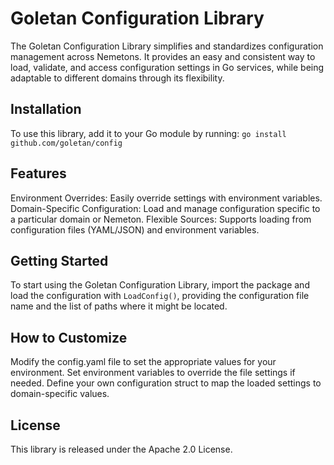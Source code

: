 # Goletan Configuration Library

The Goletan Configuration Library simplifies and standardizes configuration management across Nemetons. It provides an easy and consistent way to load, validate, and access configuration settings in Go services, while being adaptable to different domains through its flexibility.

## Installation

To use this library, add it to your Go module by running: `go install github.com/goletan/config`

## Features

Environment Overrides: Easily override settings with environment variables.
Domain-Specific Configuration: Load and manage configuration specific to a particular domain or Nemeton.
Flexible Sources: Supports loading from configuration files (YAML/JSON) and environment variables.

## Getting Started

To start using the Goletan Configuration Library, import the package and load the configuration with `LoadConfig()`, providing the configuration file name and the list of paths where it might be located.

## How to Customize

Modify the config.yaml file to set the appropriate values for your environment. Set environment variables to override the file settings if needed. Define your own configuration struct to map the loaded settings to domain-specific values.

## License

This library is released under the Apache 2.0 License.
